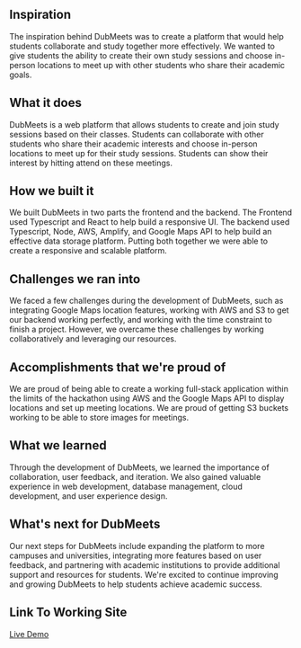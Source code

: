 ## Inspiration

The inspiration behind DubMeets was to create a platform that would help students collaborate and study together more effectively. We wanted to give students the ability to create their own study sessions and choose in-person locations to meet up with other students who share their academic goals.

## What it does

DubMeets is a web platform that allows students to create and join study sessions based on their classes. Students can collaborate with other students who share their academic interests and choose in-person locations to meet up for their study sessions. Students can show their interest by hitting attend on these meetings.

## How we built it

We built DubMeets in two parts the frontend and the backend. The Frontend used Typescript and React to help build a responsive UI. The backend used Typescript, Node, AWS, Amplify, and Google Maps API to help build an effective data storage platform. Putting both together we were able to create a responsive and scalable platform.

## Challenges we ran into

We faced a few challenges during the development of DubMeets, such as integrating Google Maps location features, working with AWS and S3 to get our backend working perfectly, and working with the time constraint to finish a project. However, we overcame these challenges by working collaboratively and leveraging our resources.

## Accomplishments that we're proud of

We are proud of being able to create a working full-stack application within the limits of the hackathon using AWS and the Google Maps API to display locations and set up meeting locations. We are proud of getting S3 buckets working to be able to store images for meetings.

## What we learned

Through the development of DubMeets, we learned the importance of collaboration, user feedback, and iteration. We also gained valuable experience in web development, database management, cloud development, and user experience design.

## What's next for DubMeets

Our next steps for DubMeets include expanding the platform to more campuses and universities, integrating more features based on user feedback, and partnering with academic institutions to provide additional support and resources for students. We're excited to continue improving and growing DubMeets to help students achieve academic success.

## Link To Working Site
[Live Demo](https://staging.d2bpt9y90s59cb.amplifyapp.com/)
